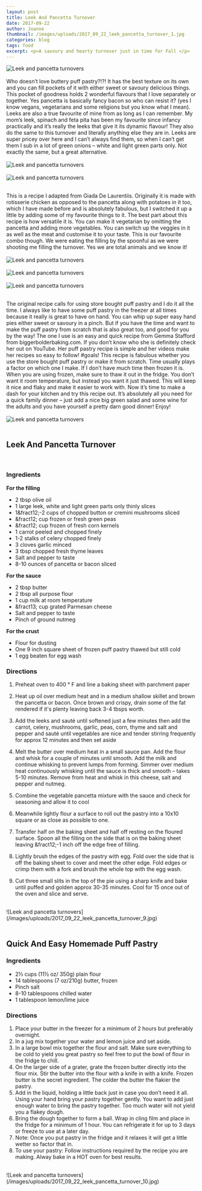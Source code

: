 ```yaml
---
layout: post
title: Leek And Pancetta Turnover
date: 2017-09-22
author: Joanne
thumbnail: /images/uploads/2017_09_22_leek_pancetta_turnover_1.jpg
categories: blog
tags: food
excerpt: <p>A savoury and hearty turnover just in time for Fall </p>
---
```

![Leek and pancetta turnovers](/images/uploads/2017_09_22_leek_pancetta_turnover_2.jpg)
<br>
<br>
Who doesn’t love buttery puff pastry?!?! It has the best texture on its own and you can fill pockets of it with either sweet or savoury delicious things. This pocket of goodness holds 2 wonderful flavours that I love separately or together. Yes pancetta is basically fancy bacon so who can resist it? (yes I know vegans, vegetarians and some religions but you know what I mean). Leeks are also a true favourite of mine from as long as I can remember. My mom’s leek, spinach and feta pita has been my favourite since infancy practically and it’s really the leeks that give it its dynamic flavour! They also do the same to this turnover and literally anything else they are in. Leeks are super pricey over here and I can’t always find them, so when I can’t get them I sub in a lot of green onions &ndash; white and light green parts only. Not exactly the same, but a great alternative.
<br>
<br>
![Leek and pancetta turnovers](/images/uploads/2017_09_22_leek_pancetta_turnover_3.jpg)
<br>
<br>
![Leek and pancetta turnovers](/images/uploads/2017_09_22_leek_pancetta_turnover_4.jpg)
<br>
<br>

This is a recipe I adapted from Giada De Laurentiis. Originally it is made with rotisserie chicken as opposed to the pancetta along with potatoes in it too, which I have made before and is absolutely fabulous, but I switched it up a little by adding some of my favourite things to it. The best part about this recipe is how versatile it is. You can make it vegetarian by omitting the pancetta and adding more vegetables. You can switch up the veggies in it as well as the meat and customise it to your taste.  This is our favourite combo though. We were eating the filling by the spoonful as we were shooting me filling the turnover. Yes we are total animals and we know it!
<br>
<br>
![Leek and pancetta turnovers](/images/uploads/2017_09_22_leek_pancetta_turnover_5.jpg)
<br>
<br>
![Leek and pancetta turnovers](/images/uploads/2017_09_22_leek_pancetta_turnover_6.jpg)
<br>
<br>
![Leek and pancetta turnovers](/images/uploads/2017_09_22_leek_pancetta_turnover_7.jpg)
<br>
<br>

The original recipe calls for using store bought puff pastry and I do it all the time.  I always like to have some puff pastry in the freezer at all times because it really is great to have on hand. You can whip up super easy hand pies either sweet or savoury  in a pinch.  But if you have the time and want to make the puff pastry from scratch that is also great too, and good for you by the way! The one I use is an easy and quick recipe from Gemma Stafford from biggerbolderbaking.com. If you don’t know who she is definitely check her out on YouTube. Her puff pastry recipe is simple and her videos make her recipes so easy to follow! #goals! This recipe is fabulous whether you use the store bought puff pastry or make it from scratch.  Time usually plays a factor on which one I make. If I don’t have much time then frozen it is. When you are using frozen, make sure to thaw it out in the fridge. You don’t want it room temperature, but instead you want it just thawed. This will keep it nice and flaky and make it easier to work with.  Now it’s time to make a dash for your kitchen and try this recipe out.  It’s absolutely all you need for a quick family dinner &ndash; just add a nice big green salad and some wine for the adults and you have yourself a pretty darn good dinner! Enjoy!
<br>
<br>
![Leek and pancetta turnovers](/images/uploads/2017_09_22_leek_pancetta_turnover_8.jpg)
<br>
<br>

## Leek And Pancetta Turnover
<br>

### Ingredients
**For the filling**

* 2 tbsp olive oil
* 1 large leek, white and light green parts only thinly slices
* 1&fract12;-2 cups of chopped button or cremini mushrooms sliced
* &fract12; cup frozen or fresh green peas
* &fract12; cup frozen of fresh corn kernels
* 1 carrot peeled and chopped finely
* 1-2 stalks of celery chopped finely
* 3 cloves garlic minced
* 3 tbsp chopped fresh thyme leaves
* Salt and pepper to taste
* 8-10 ounces of pancetta or bacon sliced

**For the sauce**

* 2 tbsp butter
* 2 tbsp all purpose flour
* 1 cup milk at room temperature
* &fract13; cup grated Parmesan cheese
* Salt and pepper to taste
* Pinch of ground nutmeg

**For the crust**

* Flour for dusting
* One 9 inch square sheet of frozen puff pastry thawed but still cold
* 1 egg beaten for egg wash

### Directions

1. Preheat oven to 400 &deg; F and line a baking sheet with parchment paper

1. Heat up oil over medium heat and in a medium shallow skillet and brown the pancetta or bacon. Once brown and crispy, drain some of the fat rendered if it's plenty leaving back 3-4 tbsps worth.

1. Add the leeks and sauté until softened just a few minutes then add the carrot, celery, mushrooms, garlic, peas, corn, thyme and salt and pepper and sauté until vegetables are nice and tender stirring frequently for approx 12 minutes and then set aside

1. Melt the butter over medium heat in a small sauce pan. Add the flour and whisk for a couple of minutes until smooth. Add the milk and continue whisking to prevent lumps from forming. Simmer over medium heat continuously whisking until the sauce is thick and smooth &ndash; takes 5-10 minutes. Remove from heat and whisk in this cheese, salt and pepper and nutmeg.

1. Combine the vegetable pancetta mixture with the sauce and check for seasoning and allow it to cool

1. Meanwhile lightly flour a surface to roll out the pastry into a 10x10 square or as close as possible to one.

1. Transfer half on the baking sheet and half off resting on the floured surface. Spoon all the filling on the side that is on the baking sheet leaving &fract12;-1 inch off the edge free of filling.

1. Lightly brush the edges of the pastry with egg. Fold over the side that is off the baking sheet to cover and meet the other edge. Fold edges or crimp them with a fork and brush the whole top with the egg wash.  

1. Cut three small slits in the top of the pie using a sharp knife and bake until puffed and golden approx 30-35 minutes. Cool for 15 once out of the oven and slice and serve.

<br>
![Leek and pancetta turnovers](/images/uploads/2017_09_22_leek_pancetta_turnover_9.jpg)
<br>
<br>

## Quick And Easy Homemade Puff Pastry

### Ingredients

* 2⅓ cups (11½ oz/ 350g) plain flour
* 14 tablespoons (7 oz/210g) butter, frozen
* Pinch salt
* 8-10 tablespoons chilled water
* 1 tablespoon lemon/lime juice

### Directions

1. Place your butter in the freezer for a minimum of 2 hours but preferably overnight.
2. In a jug mix together your water and lemon juice and set aside.
3. In a large bowl mix together the flour and salt. Make sure everything to be cold to yield you great pastry so feel free to put the bowl of flour in the fridge to chill.
4. On the larger side of a grater, grate the frozen butter directly into the flour mix. Stir the butter into the flour with a knife in with a knife. Frozen butter is the secret ingredient. The colder the butter the flakier the pastry.
5. Add in the liquid, holding a little back just in case you don’t need it all. Using your hand bring your pastry together gently. You want to add just enough water to bring the pastry together. Too much water will not yield you a flakey dough.
6. Bring the dough together to form a ball. Wrap in cling film and place in the fridge for a minimum of 1 hour. You can refrigerate it for up to 3 days or freeze to use at a later day.
7. Note: Once you put pastry in the fridge and it relaxes it will get a little wetter so factor that in.
8. To use your pastry: Follow instructions required by the recipe you are making. Alway bake in a HOT oven for best results.

<br>
![Leek and pancetta turnovers](/images/uploads/2017_09_22_leek_pancetta_turnover_10.jpg)
